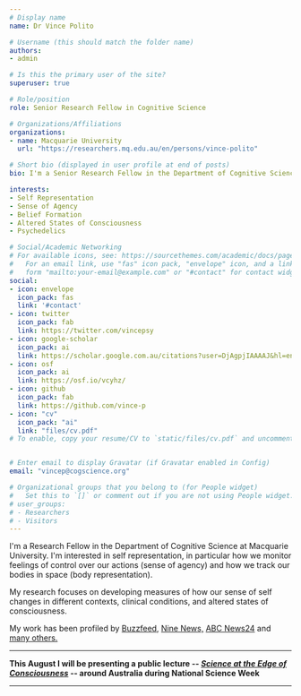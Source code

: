 ```yaml
---
# Display name
name: Dr Vince Polito

# Username (this should match the folder name)
authors:
- admin

# Is this the primary user of the site?
superuser: true

# Role/position
role: Senior Research Fellow in Cognitive Science

# Organizations/Affiliations
organizations:
- name: Macquarie University
  url: "https://researchers.mq.edu.au/en/persons/vince-polito"

# Short bio (displayed in user profile at end of posts)
bio: I'm a Senior Research Fellow in the Department of Cognitive Science at Macquarie University.

interests:
- Self Representation
- Sense of Agency
- Belief Formation
- Altered States of Consciousness
- Psychedelics

# Social/Academic Networking
# For available icons, see: https://sourcethemes.com/academic/docs/page-builder/#icons
#   For an email link, use "fas" icon pack, "envelope" icon, and a link in the
#   form "mailto:your-email@example.com" or "#contact" for contact widget.
social:
- icon: envelope
  icon_pack: fas
  link: '#contact'
- icon: twitter
  icon_pack: fab
  link: https://twitter.com/vincepsy
- icon: google-scholar
  icon_pack: ai
  link: https://scholar.google.com.au/citations?user=DjAgpjIAAAAJ&hl=en
- icon: osf
  icon_pack: ai
  link: https://osf.io/vcyhz/
- icon: github
  icon_pack: fab
  link: https://github.com/vince-p
- icon: "cv"
  icon_pack: "ai"
  link: "files/cv.pdf"
# To enable, copy your resume/CV to `static/files/cv.pdf` and uncomment the lines below.


# Enter email to display Gravatar (if Gravatar enabled in Config)
email: "vincep@cogscience.org"

# Organizational groups that you belong to (for People widget)
#   Set this to `[]` or comment out if you are not using People widget.
# user_groups:
# - Researchers
# - Visitors
---
```


I'm a Research Fellow in the Department of Cognitive Science at Macquarie University. I'm interested in self representation, in particular how we monitor  feelings of control over our actions (sense of agency) and how we track our bodies in space (body representation). 

My research focuses on developing measures of how our sense of self changes in different contexts, clinical conditions, and altered states of consciousness.

My work has been profiled by [Buzzfeed,](https://www.buzzfeed.com/elfyscott/were-starting-to-learn-some-incredible-things-about-hypnosis) [Nine News,](https://www.nine.com.au/entertainment/viral/virtual-reality-science-research/30bfd41f-d256-44f7-9744-d9a3a5a18e6a) [ABC News24](https://www.youtube.com/watch?v=J0OhYzOo47k&feature=youtu.be) and [many others.](#media)



----

**This August I will be presenting a public lecture -- [*Science at the Edge of Consciousness*](/eoc) -- around Australia during National Science Week**

----

